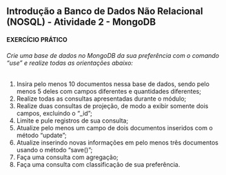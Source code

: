 ## Introdução a Banco de Dados Não Relacional (NOSQL) - Atividade 2 - MongoDB

#### EXERCÍCIO PRÁTICO

###### Crie uma base de dados no MongoDB da sua preferência com o comando “use” e realize todas as orientações abaixo:


1) Insira pelo menos 10 documentos nessa base de dados, sendo pelo menos 5 deles com campos diferentes e quantidades diferentes;
2) Realize todas as consultas apresentadas durante o módulo;
3) Realize duas consultas de projeção, de modo a exibir somente dois campos, excluindo o “_id”;
4) Limite e pule registros de sua consulta;
5) Atualize pelo menos um campo de dois documentos inseridos com o método “update”;
6) Atualize inserindo novas informações em pelo menos três documentos usando o método “save()”;
7) Faça uma consulta com agregação;
8) Faça uma consulta com classificação de sua preferência.

